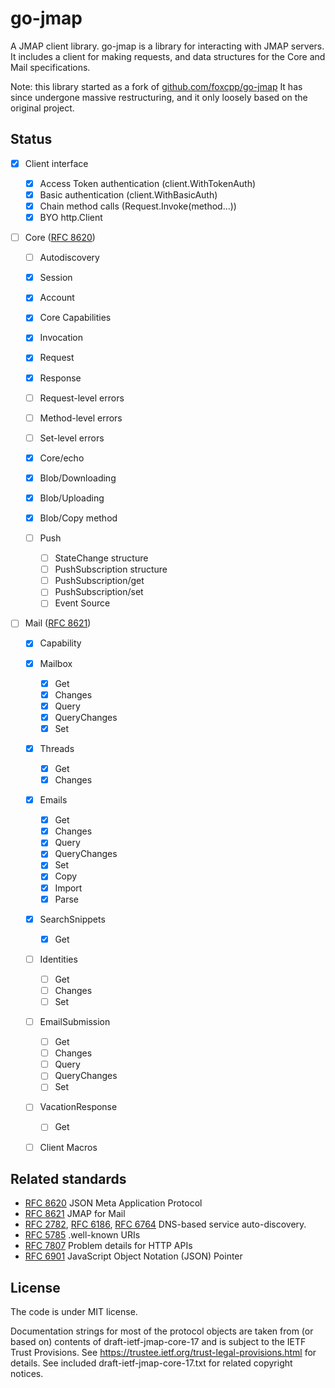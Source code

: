 # go-jmap

A JMAP client library. go-jmap is a library for interacting with JMAP servers.
It includes a client for making requests, and data structures for the Core and
Mail specifications.

Note: this library started as a fork of [github.com/foxcpp/go-jmap](https://github.com/foxcpp/go-jmap)
It has since undergone massive restructuring, and it only loosely based on the
original project.

## Status

- [x] Client interface

  - [x] Access Token authentication (client.WithTokenAuth)
  - [x] Basic authentication (client.WithBasicAuth)
  - [x] Chain method calls (Request.Invoke(method...))
  - [x] BYO http.Client

- [ ] Core ([RFC 8620](https://tools.ietf.org/html/rfc8620))

  - [ ] Autodiscovery
  - [x] Session
  - [x] Account
  - [x] Core Capabilities
  - [x] Invocation
  - [x] Request
  - [x] Response
  - [ ] Request-level errors
  - [ ] Method-level errors
  - [ ] Set-level errors

  - [x] Core/echo

  - [x] Blob/Downloading
  - [x] Blob/Uploading
  - [x] Blob/Copy method

  - [ ] Push
    - [ ] StateChange structure
    - [ ] PushSubscription structure
    - [ ] PushSubscription/get
    - [ ] PushSubscription/set
    - [ ] Event Source

- [ ] Mail ([RFC 8621](https://tools.ietf.org/html/rfc8621))

  - [x] Capability

  - [x] Mailbox

    - [x] Get
    - [x] Changes
    - [x] Query
    - [x] QueryChanges
    - [x] Set

  - [x] Threads

    - [x] Get
    - [x] Changes

  - [x] Emails

    - [x] Get
    - [x] Changes
    - [x] Query
    - [x] QueryChanges
    - [x] Set
    - [x] Copy
    - [x] Import
    - [x] Parse

  - [x] SearchSnippets

    - [x] Get

  - [ ] Identities

    - [ ] Get
    - [ ] Changes
    - [ ] Set

  - [ ] EmailSubmission

    - [ ] Get
    - [ ] Changes
    - [ ] Query
    - [ ] QueryChanges
    - [ ] Set

  - [ ] VacationResponse

    - [ ] Get

  - [ ] Client Macros

## Related standards

- [RFC 8620]
  JSON Meta Application Protocol
- [RFC 8621]
  JMAP for Mail
- [RFC 2782], [RFC 6186], [RFC 6764]
  DNS-based service auto-discovery.
- [RFC 5785]
  .well-known URIs
- [RFC 7807]
  Problem details for HTTP APIs
- [RFC 6901]
  JavaScript Object Notation (JSON) Pointer

## License

The code is under MIT license.

Documentation strings for most of the protocol objects are taken from (or based
on) contents of draft-ietf-jmap-core-17 and is subject to the IETF Trust
Provisions. See https://trustee.ietf.org/trust-legal-provisions.html for
details. See included draft-ietf-jmap-core-17.txt for related copyright
notices.

[RFC 8620]: https://tools.ietf.org/html/rfc8620
[RFC 8621]: https://tools.ietf.org/html/rfc8621
[RFC 2782]: https://tools.ietf.org/html/rfc2782
[RFC 6186]: https://tools.ietf.org/html/rfc6186
[RFC 6764]: https://tools.ietf.org/html/rfc6764
[RFC 5785]: https://tools.ietf.org/html/rfc5785
[RFC 7807]: https://tools.ietf.org/html/rfc7807
[RFC 6901]: https://tools.ietf.org/html/rfc6901
